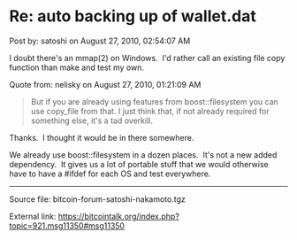 # Re: auto backing up of wallet.dat

Post by: satoshi on August 27, 2010, 02:54:07 AM

I doubt there's an mmap(2) on Windows. &nbsp;I'd rather call an existing file copy function than make and test my own.

Quote from: nelisky on August 27, 2010, 01:21:09 AM

> But if you are already using features from boost::filesystem you can use copy_file from that. I just think that, if not already required for something else, it's a tad overkill.

Thanks. &nbsp;I thought it would be in there somewhere.

We already use boost::filesystem in a dozen places. &nbsp;It's not a new added dependency. &nbsp;It gives us a lot of portable stuff that we would otherwise have to have a #ifdef for each OS and test everywhere.

---

Source file: bitcoin-forum-satoshi-nakamoto.tgz

External link: https://bitcointalk.org/index.php?topic=921.msg11350#msg11350
